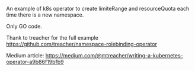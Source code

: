 An example of k8s operator to create limiteRange and resourceQuota each time there is a new namespace. 

Only GO code. 

Thank to treacher for the full example https://github.com/treacher/namespace-rolebinding-operator

Medium article: https://medium.com/@mtreacher/writing-a-kubernetes-operator-a9b86f19bfb9

